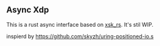 ## Async Xdp

This is a rust async interface based on [xsk_rs](https://docs.rs/xsk-rs). It's stil WIP.

inspierd by https://github.com/skyzh/uring-positioned-io.s